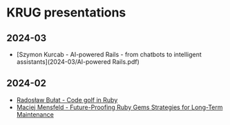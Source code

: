 # KRUG presentations

## 2024-03

- [Szymon Kurcab - AI-powered Rails - from chatbots to intelligent assistants](2024-03/AI-powered Rails.pdf)

## 2024-02

- [Radosław Bułat - Code golf in Ruby](https://radarek.github.io/code-golf-in-ruby-KRUG-2024/slides/#/)
- [Maciej Mensfeld - Future-Proofing Ruby Gems Strategies for Long-Term Maintenance](https://mensfeld.github.io/future-proofing-ruby-gems/#/)
